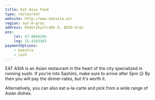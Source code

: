 ```yaml
---
title: Eat Asia Food
type: restaurant
website: http://www.eatasia.at/
region: aut-6-graz
address: Radetzkystraße 6, 8010 Graz
pos:
    lat: 47.0668206
    lng: 15.4383383
paymentOptions:
    - maestro
    - cash
---
```


EAT ASIA is an Asian restaurant in the heart of the city specialized in
running sushi. If you're into Sashimi, make sure to arrive after 5pm 😉 
By then you will pay the dinner-rates, but it's worth it.

Alternatively, you can also eat a-la-carte and pick from a wide range of
Asian dishes.
